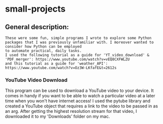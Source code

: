 # small-projects

## General description: 
    These were some fun, simple programs I wrote to explore some Python packages that I was previously unfamiliar with. I moreover wanted to consider how Python can be employed 
    to automate practical, daily tasks. 
    I used the following tutorial as a guide for 'YT_video_download' & 'PDF_merger': https://www.youtube.com/watch?v=vEQ8CXFWLZU
    and this tutorial as a guide for 'weather_API': https://www.youtube.com/watch?v=Oz3W-LKfafE&t=2612s

### YouTube Video Download 
This program can be used to download a YouTube video to your device. It comes in handy if you want to be able to watch a particular video at a later time when you won't have 
internet access! 
I used the pytube library and created a YouTube object that requires a link to the video to be passed in as an arg. 
After getting the highest resolution stream for that video, I downloaded it to my 'Downloads' folder on my mac. 

